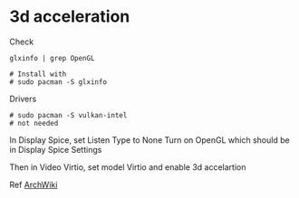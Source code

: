 # 3d acceleration

Check
```
glxinfo | grep OpenGL

# Install with
# sudo pacman -S glxinfo
```

Drivers
```
# sudo pacman -S vulkan-intel
# not needed
```


In Display Spice,
set Listen Type to None
Turn on OpenGL which should be in Display Spice Settings

Then in Video Virtio,
set model Virtio
and enable 3d accelartion

Ref 
[ArchWiki](https://bbs.archlinux.org/viewtopic.php?id=273546)

